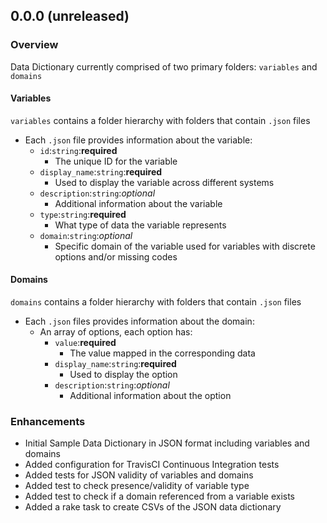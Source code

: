 ## 0.0.0 (unreleased)

### Overview

Data Dictionary currently comprised of two primary folders: `variables` and `domains`

#### Variables

`variables` contains a folder hierarchy with folders that contain `.json` files

- Each `.json` file provides information about the variable:
  - `id`:`string`:**required**
    - The unique ID for the variable
  - `display_name`:`string`:**required**
    - Used to display the variable across different systems
  - `description`:`string`:*optional*
    - Additional information about the variable
  - `type`:`string`:**required**
    - What type of data the variable represents
  - `domain`:`string`:*optional*
    - Specific domain of the variable used for variables with discrete options and/or missing codes

#### Domains

`domains` contains a folder hierarchy with folders that contain `.json` files

- Each `.json` files provides information about the domain:
  - An array of options, each option has:
    - `value`:**required**
      - The value mapped in the corresponding data
    - `display_name`:`string`:**required**
      - Used to display the option
    - `description`:`string`:*optional*
      - Additional information about the option

### Enhancements
- Initial Sample Data Dictionary in JSON format including variables and domains
- Added configuration for TravisCI Continuous Integration tests
- Added tests for JSON validity of variables and domains
- Added test to check presence/validity of variable type
- Added test to check if a domain referenced from a variable exists
- Added a rake task to create CSVs of the JSON data dictionary
